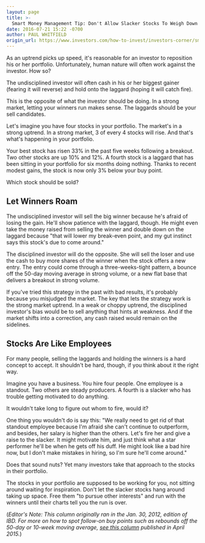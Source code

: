 ```yaml
---
layout: page
title: >-
  Smart Money Management Tip: Don't Allow Slacker Stocks To Weigh Down Portfolio
date: 2016-07-21 15:22 -0700
author: PAUL WHITFIELD
origin_url: https://www.investors.com/how-to-invest/investors-corner/smart-money-management-tip-dont-allow-slacker-stocks-to-weigh-down-portfolio/
---
```


As an uptrend picks up speed, it's reasonable for an investor to reposition his or her portfolio. Unfortunately, human nature will often work against the investor. How so?



The undisciplined investor will often cash in his or her biggest gainer (fearing it will reverse) and hold onto the laggard (hoping it will catch fire).

This is the opposite of what the investor should be doing. In a strong market, letting your winners run makes sense. The laggards should be your sell candidates.

Let's imagine you have four stocks in your portfolio. The market's in a strong uptrend. In a strong market, 3 of every 4 stocks will rise. And that's what's happening in your portfolio.

Your best stock has risen 33% in the past five weeks following a breakout. Two other stocks are up 10% and 12%. A fourth stock is a laggard that has been sitting in your portfolio for six months doing nothing. Thanks to recent modest gains, the stock is now only 3% below your buy point.

Which stock should be sold?

## Let Winners Roam

The undisciplined investor will sell the big winner because he's afraid of losing the gain. He'll show patience with the laggard, though. He might even take the money raised from selling the winner and double down on the laggard because "that will lower my break-even point, and my gut instinct says this stock's due to come around."

The disciplined investor will do the opposite. She will sell the loser and use the cash to buy more shares of the winner when the stock offers a new entry. The entry could come through a three-weeks-tight pattern, a bounce off the 50-day moving average in strong volume, or a new flat base that delivers a breakout in strong volume.

If you've tried this strategy in the past with bad results, it's probably because you misjudged the market. The key that lets the strategy work is the strong market uptrend. In a weak or choppy uptrend, the disciplined investor's bias would be to sell anything that hints at weakness. And if the market shifts into a correction, any cash raised would remain on the sidelines.

## Stocks Are Like Employees

For many people, selling the laggards and holding the winners is a hard concept to accept. It shouldn't be hard, though, if you think about it the right way.

Imagine you have a business. You hire four people. One employee is a standout. Two others are steady producers. A fourth is a slacker who has trouble getting motivated to do anything.

It wouldn't take long to figure out whom to fire, would it?

One thing you wouldn't do is say this: "We really need to get rid of that standout employee because I'm afraid she can't continue to outperform, and besides, her salary is higher than the others. Let's fire her and give a raise to the slacker. It might motivate him, and just think what a star performer he'll be when he gets off his duff. He might look like a bad hire now, but I don't make mistakes in hiring, so I'm sure he'll come around."

Does that sound nuts? Yet many investors take that approach to the stocks in their portfolio.

The stocks in your portfolio are supposed to be working for you, not sitting around waiting for inspiration. Don't let the slacker stocks hang around taking up space. Free them "to pursue other interests" and run with the winners until their charts tell you the run is over.

(_Editor's Note: This column originally ran in the Jan. 30, 2012, edition of IBD. For more on how to spot follow-on buy points such as rebounds off the 50-day or 10-week moving average, [see this column](https://www.investors.com/how-to-invest/investors-corner/how-to-buy-good-stocks/) published in April 2015._)
